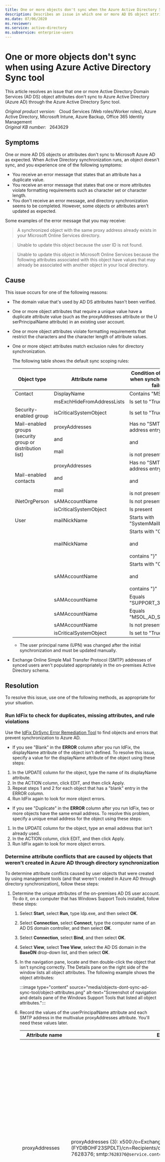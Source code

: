 ```yaml
---
title: One or more objects don't sync when the Azure Active Directory Sync tool is used
description: Describes an issue in which one or more AD DS object attributes don't sync to Azure AD through the Azure Active Directory Sync tool. Provides resolutions.
ms.date: 07/06/2020
ms.reviewer: 
ms.service: active-directory
ms.subservice: enterprise-users
---
```

# One or more objects don't sync when using Azure Active Directory Sync tool

This article resolves an issue that one or more Active Directory Domain Services (AD DS) object attributes don't sync to Azure Active Directory (Azure AD) through the Azure Active Directory Sync tool.

_Original product version:_ &nbsp; Cloud Services (Web roles/Worker roles), Azure Active Directory, Microsoft Intune, Azure Backup, Office 365 Identity Management  
_Original KB number:_ &nbsp; 2643629

## Symptoms

One or more AD DS objects or attributes don't sync to Microsoft Azure AD as expected. When Active Directory synchronization runs, an object doesn't sync, and you experience one of the following symptoms:

- You receive an error message that states that an attribute has a duplicate value.
- You receive an error message that states that one or more attributes violate formatting requirements such as character set or character length.
- You don't receive an error message, and directory synchronization seems to be completed. However, some objects or attributes aren't updated as expected.

Some examples of the error message that you may receive:
> A synchronized object with the same proxy address already exists in your Microsoft Online Services directory.

> Unable to update this object because the user ID is not found.

> Unable to update this object in Microsoft Online Services because the following attributes associated with this object have values that may already be associated with another object in your local directory.

## Cause

This issue occurs for one of the following reasons:

- The domain value that's used by AD DS attributes hasn't been verified.
- One or more object attributes that require a unique value have a duplicate attribute value (such as the proxyAddresses attribute or the U serPrincipalName attribute) in an existing user account.
- One or more object attributes violate formatting requirements that restrict the characters and the character length of attribute values.
- One or more object attributes match exclusion rules for directory synchronization.

    The following table shows the default sync scoping rules:

    |Object type|Attribute name|Condition of attribute when synchronization fails|
    |---|---|---|
    |Contact|DisplayName|Contains "MSOL"|
    ||msExchHideFromAddressLists|Is set to "True"|
    |Security-enabled group|isCriticalSystemObject|Is set to "True"|
    |Mail-enabled groups<br/>(security group or distribution list)|proxyAddresses<br/><br/>and<br/><br/>mail|Has no "SMTP:" address entry<br/><br/>and<br/><br/>is not present|
    |Mail-enabled contacts|proxyAddresses<br/><br/>and<br/><br/>mail|Has no "SMTP:" address entry<br/><br/>and<br/><br/>is not present|
    |iNetOrgPerson|sAMAccountName|Is not present|
    ||isCriticalSystemObject|Is present|
    |User|mailNickName|Starts with "SystemMailbox"|
    ||mailNickName|Starts with "CAS_"<br/><br/>and<br/><br/>contains "}"|
    ||sAMAccountName|Starts with "CAS_"<br/><br/>and<br/><br/>contains "}"|
    ||sAMAccountName|Equals "SUPPORT_388945a0"|
    ||sAMAccountName|Equals "MSOL_AD_Sync"|
    ||sAMAccountName|Is not present|
    ||isCriticalSystemObject|Is set to "True"|

  - The user principal name (UPN) was changed after the initial synchronization and must be updated manually.
- Exchange Online Simple Mail Transfer Protocol (SMTP) addresses of synced users aren't populated appropriately in the on-premises Active Directory schema.

## Resolution

To resolve this issue, use one of the following methods, as appropriate for your situation.

### Run IdFix to check for duplicates, missing attributes, and rule violations

Use the [IdFix DirSync Error Remediation Tool](https://github.com/microsoft/idfix) to find objects and errors that prevent synchronization to Azure AD.

- If you see "Blank" in the **ERROR** column after you run IdFix, the displayName attribute of the object isn't defined. To resolve this issue, specify a value for the displayName attribute of the object using these steps:

1. In the UPDATE column for the object, type the name of its displayName attribute.
2. In the ACTION column, click EDIT, and then click Apply.
3. Repeat steps 1 and 2 for each object that has a "blank" entry in the ERROR column.
4. Run IdFix again to look for more object errors.

- If you see "Duplicate" in the **ERROR** column after you run IdFix, two or more objects have the same email address. To resolve this problem, specify a unique email address for the object using these steps:

1. In the UPDATE column for the object, type an email address that isn't already used.
2. In the ACTION column, click EDIT, and then click Apply.
3. Run IdFix again to look for more object errors.

### Determine attribute conflicts that are caused by objects that weren't created in Azure AD through directory synchronization

To determine attribute conflicts caused by user objects that were created by using management tools (and that weren't created in Azure AD through directory synchronization), follow these steps:

1. Determine the unique attributes of the on-premises AD DS user account. To do it, on a computer that has Windows Support Tools installed, follow these steps:

   1. Select **Start**, select **Run**, type ldp.exe, and then select **OK**.
   2. Select **Connection**, select **Connect**, type the computer name of an AD DS domain controller, and then select **OK**.
   3. Select **Connection**, select **Bind**, and then select **OK**.
   4. Select **View**, select **Tree View**, select the AD DS domain in the **BaseDN** drop-down list, and then select **OK**.
   5. In the navigation pane, locate and then double-click the object that isn't syncing correctly. The Details pane on the right side of the window lists all object attributes. The following example shows the object attributes:

        :::image type="content" source="media/objects-dont-sync-ad-sync-tool/object-attributes.png" alt-text="Screenshot of navigation and details pane of the Windows Support Tools that listed all object attributes.":::

   6. Record the values of the userPrincipalName attribute and each SMTP address in the multivalue proxyAddresses attribute. You'll need these values later.

        |Attribute name|Example|Notes|
        |---|---|---|
        |proxyAddresses|proxyAddresses (3): x500:/o=Exchange/ou=Exchange Administrative Group (FYDIBOHF23SPDLT)/cn=Recipients/cn=1ae75fca0d3a4303802cea9ca50fcd4f-7628376; smtp:`7628376@service.contoso.com`; SMTP:`7628376@contoso.com`;|<br/> 1. The number that's displayed in parentheses next to the attribute label indicates the number of proxy address values in the multivalue attribute.<br/><br/> 2. Each distinct proxy address value is indicated by a semicolon (;).<br/><br/>3. The primary SMTP proxy address value is indicated by uppercase "SMTP:"|
        |userPrincipalName|`7628376@contoso.com`||

          > [!NOTE]
        > Ldp.exe is included in Windows Server 2008 and in the Windows Server 2003 Support Tools. The Windows Server 2003 Support Tools are included in the Windows Server 2003 installation media. Or, to obtain the Support Tools, go to the following Microsoft website: [Windows Server 2003 Service Pack 2 32-bit Support Tools](https://go.microsoft.com/fwlink/?linkid=100114)

2. Connect to Azure AD by using the Azure Active Directory Module for Windows PowerShell. For more info, go to [Manage Azure AD using Windows PowerShell](/previous-versions/azure/jj151815(v=azure.100)?redirectedfrom=MSDN).

    Leave the console window open. You'll need to use it in the next step.
3. Check for the duplicate userPrincipalName attributes.

    In the console connection that you opened in step 2, type the following commands in the order in which they are presented. Press Enter after each command:

    ```powershell
    $userUPN = "<search UPN>"
    ```

    > [!NOTE]
    > In this command, the placeholder "\<search UPN>" represents the UserPrincipalName attribute that you recorded in step 1f.

    ```powershell
    get-MSOLUser -UserPrincipalName $userUPN | where {$_.LastDirSyncTime -eq $null}
    ```

    Leave the console window open. You'll use it again in the next step.
4. Check for duplicate proxyAddresses attributes. In the console connection that you opened in step 2, type the following commands in the order in which they are presented. Press Enter after each command:

    ```powershell
    $SessionExO = New-PSSession -ConfigurationName Microsoft.Exchange -ConnectionUri https://outlook.office365.com/powershell-liveid/ -Credential $Cred -Authentication Basic - AllowRedirection
    ```

    ```powershell
    Import-PSSession $sessionExO -prefix:Cloud
    ```

5. For each proxy address entry that you recorded in step 1f, type the following commands in the order in which they are presented. Press Enter after each command:

    ```powershell
    $proxyAddress = "<search proxyAddress>"
    ```

    > [!NOTE]
    > In this command, the placeholder "\<search proxyAddress>" represents the value of a proxyAddresses attribute that you recorded in step 1f.

    ```powershell
    get-cloudmailbox | where {[string] $str = ($_.EmailAddresses); $str.tolower().Contains($proxyAddress.tolower()) -eq $true} | foreach {get-MSOLUser -UserPrincipalName $_.MicrosoftOnlineServicesID | where {($_.LastDirSyncTime -eq $null)}}
    ```

Items that are returned after you run the commands in step 3 and 4 represent user objects that weren't created through directory synchronization and that have attributes that conflict with the object that isn't syncing correctly.

### Update AD DS attributes to remove duplicates, rules violations, and scoping exclusions

Identify the specific attributes that are preventing synchronization based on the following information:

- Administrative email messages
- The report from the output of the Office 365 Deployment Readiness Tool
- Default directory synchronization scoping rules and custom rules

After a specific attribute value is identified, edit the attribute value using one of these methods:

- Use the Active Directory Users and Computers tool to edit the attribute value.

1. Open Active Directory Users and Computers, and then select the root node of the AD DS domain.
2. Select **View,** and then make sure that the **Advanced Features** option is selected.
3. In the left navigation pane, locate the user object, right-click it, and then select **Properties**.
4. On the **Object Editor** tab, locate the attribute that you want. Select **Edit**, and then edit the attribute value to the value that you want.
5. Select **OK** two times.

- Use Active Directory Service Interfaces (ADSI) Edit to update object attributes in AD DS.
You can download and install ADSI Edit as a part of the Windows Server Toolkit. To use ADSI Edit to edit attributes, follow these steps.

> [!WARNING]
> This procedure requires ADSI Edit. Using ADSI Edit incorrectly can cause serious problems that may require you to reinstall your operating system. Microsoft cannot guarantee that problems that result from the incorrect use of ADSI Edit can be resolved. Use ADSI Edit at your own risk.

1. Select **Start**, select **Run**, type ADSIEdit.msc, and then select **OK**.
2. Right-click **ADSI Edit** in the navigation pane, select **Connect to**, and then select **OK** to load the domain partition.
3. Locate the user object, right-click it, and then select **Properties**.
4. In the **Attributes** list, locate the attribute that you want. Select **Edit**, and then edit the attribute value to the value that you want.
5. Select **OK** two times, and then exit ADSI Edit.

### Create a new group and add it to the built-in group that's not being synced

To resolve the issue in the scenario that some built-in groups (such as the Domain Users group) aren't synced, create a new group that contains all the applicable members and appropriate permissions of the built-in group. Then, add that group as a member to the built-in group that's not synced. Use the new group instead of the built-in group to manage members. By using this method, you still manage only one group.

You don't want to change the attributes of the built-in group or change the scoping rules of the identity sync appliance to allow critical system objects to be synced. It may trigger other unexpected behavior.

### Use SMTP matching to cause an on-premises user object to sync to an existing user object

For more information, see [How to use SMTP matching to match on-premises user accounts to Office 365 user accounts for directory synchronization](https://support.microsoft.com/help/2641663).

### Manually update a user account UPN

To update a user account UPN that was licensed after initial directory synchronization has occurred, follow these steps:

1. Install Azure Active Directory V2 PowerShell Module. For more information, see [Azure Active Directory V2 PowerShell Module](https://www.powershellgallery.com/packages/AzureAD/2.0.0.71).
2. Run the following cmdlets at the Azure Active Directory V2 PowerShell prompt:

    ```powershell
    $cred = get-credential
    ```

    > [!NOTE]
    > When you're prompted, enter your admin credentials.

    ```powershell
    Connect-AzureAD
    ```

    ```powershell
    Set-AzureADUser -ObjectId [CurrentUPN] -UserPrincipalName [NewUPN]
    ```

### Update user SMTP addresses by using on-premises Active Directory attributes

When SMTP attributes aren't synced to Exchange Online in an expected way, you may have to update the on-premises Active Directory attributes. To update on-premises Active Directory attributes so that the correct email address displays in Exchange Online, use Resolution 2 to manipulate the attributes in the following table.

|On-premises Active Directory attribute name|Example On-premises Active Directory attribute value|Example Exchange Online email addresses|
|---|---|---|
|proxyAddresses|SMTP:`user1@contoso.com`|Primary SMTP: `user1@contoso.com`<br/>Secondary SMTP: `user1@contoso.onmicrosoft.com`|
|proxyAddresses|smtp:`user1@contoso.com`|Primary SMTP: `user1@contoso.onmicrosoft.com` Secondary SMTP: `user1@contoso.com`|
|proxyAddresses|SMTP:`user1@contoso.com`<br/>smtp:`user1@sub.contoso.com`|Primary SMTP: `user1@contoso.com`<br/>Secondary SMTP: `user1@sub.contoso.com`<br/>Secondary SMTP: `user1@contoso.onmicrosoft.com`|
|mail|`User1@contoso.com`|Primary SMTP: `user1@contoso.com`<br/>Secondary SMTP: `user1@contoso.onmicrosoft.com`|
|UserPrincipalName|`User1@contoso.com`|Primary SMTP: `user1@contoso.com`<br/>Secondary SMTP: `user1@contoso.onmicrosoft.com`|
  
  The Microsoft Online Email Routing Address (MOERA) entry that's associated with the default domain (such as `user1@contoso.onmicrosoft.com`) is an interpreted value that's based on a user account's alias. This specialty email address is inextricably linked to each Exchange Online recipient. You can't manage, delete, or create additional MOERA addresses for any recipient. However, the MOERA address can be over-ridden as the primary SMTP address by using the attributes in the on-premises Active Directory user object.

> [!NOTE]
> The presence of data in the proxyAddresses attribute completely masks data in the mail attribute for Exchange Online email address population.

> [!NOTE]
> The presence of data in the proxyAddresses attribute, the mail attribute, or both attributes completely mask UserPrincipalName data for Exchange Online email address population. The UPN can be used to manage email addresses. However, an admin can decide to manage the email address and UPN separately by populating proxyAddresses or mail attributes.

We highly recommend that one of these attributes is used consistently to manage Exchange Online email addresses for synced users.

## More information

The Windows PowerShell commands that are mentioned in this article require the Azure Active Directory Module for Windows PowerShell. For more information about the Azure Active Directory Module for Windows PowerShell, see the following article:  
[Manage Azure AD using Windows PowerShell](/previous-versions/azure/jj151815(v=azure.100)?redirectedfrom=MSDN).

For more information about filtering directory synchronization by attributes, see the following Microsoft TechNet wiki article:  
[List of Attributes that are Synced by the Azure Active Directory Sync Tool](https://social.technet.microsoft.com/wiki/contents/articles/19901.list-of-attributes-that-are-synced-by-the-windows-azure-active-directory-sync-tool.aspx)

Still need help? Go to [Microsoft Community](https://answers.microsoft.com/) or the [Azure Active Directory Forums](https://social.msdn.microsoft.com/Forums/home?forum=windowsazuread) website.
